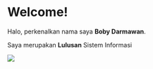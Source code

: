 # Welcome!

Halo, perkenalkan nama saya **Boby Darmawan**.

Saya merupakan **Lulusan** Sistem Informasi 


[![](https://visitcount.itsvg.in/api?id=bobydarmawan295&label=Profile%20Views&color=0&icon=1&pretty=false)](https://visitcount.itsvg.in)

